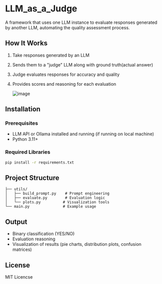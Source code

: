 # LLM_as_a_Judge

A framework that uses one LLM instance to evaluate responses generated by another LLM, automating the quality assessment process.

## How It Works
1. Take responses generated by an LLM
2. Sends them to a "judge" LLM along with ground truth(actual answer)
3. Judge evaluates responses for accuracy and quality
4. Provides scores and reasoning for each evaluation

   ![image](https://github.com/user-attachments/assets/c4f350a1-748c-430c-9cf0-2ef25d9ee7fd)


## Installation

### Prerequisites
- LLM API or Ollama installed and running (if running on local machine)
- Python 3.11+

### Required Libraries
```bash
pip install -r requirements.txt
```

## Project Structure
```
├── utils/
│   ├── build_prompt.py    # Prompt engineering
│   ├── evaluate.py        # Evaluation logic
│   └── plots.py          # Visualization tools
└── main.py               # Example usage
```

## Output
- Binary classification (YES/NO)
- Evaluation reasoning
- Visualization of results (pie charts, distribution plots, confusion matrices)

## License
MIT Licencse
